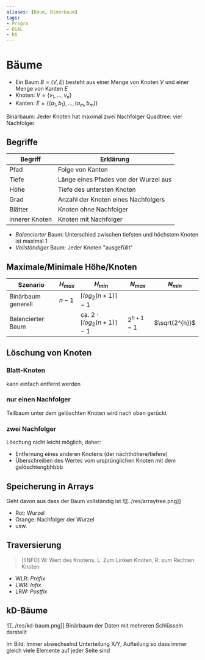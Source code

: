 ```yaml
---
aliases: [Baum, Binärbaum]
tags:
- Progra
- DSAL
- DS
---
```

# Bäume
- Ein Baum $B=(V,E)$  besteht aus einer Menge von Knoten $V$ und einer Menge von Kanten $E$
- Knoten: $V=\{v_1,...,v_n\}$
- Kanten: $E=\{(a_1,b_1),...,(a_m,b_m)\}$

Binärbaum: Jeder Knoten hat maximal zwei Nachfolger
Quadtree: vier Nachfolger

## Begriffe
| Begriff        | Erklärung                             |
| -------------- | ------------------------------------- |
| Pfad           | Folge von Kanten                      |
| Tiefe          | Länge eines Pfades von der Wurzel aus |
| Höhe           | Tiefe des untersten Knoten            |
| Grad           | Anzahl der Knoten eines Nachfolgers   |
| Blätter        | Knoten ohne Nachfolger                |
| innerer Knoten | Knoten mit Nachfolger                 | 

- *Balancierter* Baum: Unterschied zwischen tiefsten und höchstem Knoten ist maximal 1
- *Vollständiger* Baum: Jeder Knoten "ausgefüllt"

## Maximale/Minimale Höhe/Knoten
| Szenario           | $H_{max}$ | $H_{min}$                               | $N_{max}$   | $N_{min}$      |
| ------------------ | --------- | --------------------------------------- | ----------- | -------------- |
| Binärbaum generell | $n-1$     | $\lceil log_{2}(n+1)\rceil-1$           |             |                |
| Balancierter Baum  |           | ca. $2\cdot\lceil log_{2}(n+1)\rceil-1$ | $2^{h+1}-1$ | $\sqrt{2^{h}}$ |

## Löschung von Knoten
### Blatt-Knoten
kann einfach entfernt werden

### nur einen Nachfolger
Teilbaum unter dem gelöschten Knoten wird nach oben gerückt

### zwei Nachfolger
Löschung nicht leicht möglich, daher:
- Entfernung eines anderen Knotens (der nächthöhere/tiefere)
- Überschreiben des Wertes vom ursprünglichen Knoten mit dem gelöschtengbhbbb

## Speicherung in Arrays
Geht davon aus dass der Baum vollständig ist
![[../res/arraytree.png]]
- Rot: Wurzel
- Orange: Nachfolger der Wurzel
- usw.

## Traversierung
>[!INFO]
>W: Wert des Knotens, L: Zum Linken Knoten, R: zum Rechten Knoten
- WLR: *Präfix*
- LWR: *Infix*
- LRW: *Postfix*

## kD-Bäume
![[../res/kd-baum.png]]
Binärbaum der Daten mit mehreren Schlüsseln darstellt

Im Bild: Immer abwechselnd Unterteilung X/Y, Aufteilung so dass immer gleich viele Elemente auf jeder Seite sind